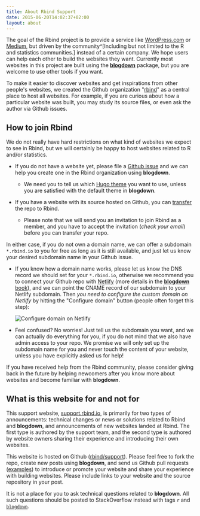 ```yaml
---
title: About Rbind Support
date: 2015-06-20T14:02:37+02:00
layout: about
---
```


The goal of the Rbind project is to provide a service like [WordPress.com](https://wordpress.com) or [Medium](https://medium.com), but driven by the community^[Including but not limited to the R and statistics communities.] instead of a certain company. We hope users can help each other to build the websites they want. Currently most websites in this project are built using the [**blogdown**](https://github.com/rstudio/blogdown) package, but you are welcome to use other tools if you want.

To make it easier to discover websites and get inspirations from other people's websites, we created the Github organization "[rbind](https://github.com/rbind)" as a central place to host all websites. For example, if you are curious about how a particular website was built, you may study its source files, or even ask the author via Github issues.

## How to join Rbind

We do not really have hard restrictions on what kind of websites we expect to see in Rbind, but we will certainly be happy to host websites related to R and/or statistics.

- If you do not have a website yet, please file a [Github issue](https://github.com/rbind/support/issues) and we can help you create one in the Rbind organization using **blogdown**.

    - We need you to tell us which [Hugo theme](http://themes.gohugo.io) you want to use, unless you are satisfied with the default theme in **blogdown**.

- If you have a website with its source hosted on Github, you can [transfer](https://help.github.com/articles/transferring-a-repository-owned-by-your-personal-account/) the repo to Rbind.

    - Please note that we will send you an invitation to join Rbind as a member, and you have to accept the invitation (_check your email_) before you can transfer your repo.
    
In either case, if you do not own a domain name, we can offer a subdomain `*.rbind.io` to you for free as long as it is still available, and just let us know your desired subdomain name in your Github issue.

- If you know how a domain name works, please let us know the DNS record we should set for your `*.rbind.io`, otherwise we recommend you to connect your Github repo with [Netlify](https://www.netlify.com) (more details in the [**blogdown** book](https://bookdown.org/yihui/blogdown/netlify.html)), and we can point the CNAME record of our subdomain to your Netlify subdomain. Then _you need to configure the custom domain on Netlify_ by hitting the "Configure domain" button (people often forget this step):

    ![Configure domain on Netlify](https://cloud.githubusercontent.com/assets/163582/26532991/e3e5bb40-4453-11e7-9bbb-ad54f5e14d09.png)

- Feel confused? No worries! Just tell us the subdomain you want, and we can actually do everything for you, if you do not mind that we also have admin access to your repo. We promise we will only set up the subdomain name for you and never touch the content of your website, unless you have explicitly asked us for help!

If you have received help from the Rbind community, please consider giving back in the future by helping newcomers after you know more about websites and become familiar with **blogdown**.

## What is this website for and not for

This support website, [support.rbind.io](https://support.rbind.io), is primarily for two types of announcements: technical changes or news or solutions related to Rbind and **blogdown**, and announcements of new websites landed at Rbind. The first type is authored by the support team, and the second type is authored by website owners sharing their experience and introducing their own websites.

This website is hosted on Github ([rbind/support](https://github.com/rbind/support)). Please feel free to fork the repo, create new posts using **blogdown**, and send us Github pull requests ([examples](https://github.com/rbind/support/pulls?utf8=%E2%9C%93&q=is%3Apr)) to introduce or promote your website and share your experience with building websites. Please include links to your website and the source repository in your post.

It is not a place for you to ask technical questions related to **blogdown**. All such questions should be posted to StackOverflow instead with tags `r` and [`blogdown`](http://stackoverflow.com/tags/blogdown).
